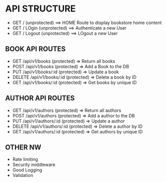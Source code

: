 # API STRUCTURE
* GET / (unprotected) ==> HOME Route to display bookstore home content
* GET / LOgin (unprotected) ==>  Authenticate a new User
* GET / Logout (unprotected) ==> LOgout a new User

## BOOK API ROUTES
* GET    /api/v1/books (protected)  => Return all books
* POST   /api/v1/books (protected)  => Add a Book to the DB
* PUT    /api/v1/books/:id (protected)  => Update a book
* DELETE /api/v1/books/:id (protected)  => Delete a book by ID
* GET    /api/v1/books/:id (protected)  => Get books by unique ID

## AUTHOR API ROUTES
* GET    /api/v1/authors (protected)  => Return all authors
* POST   /api/v1/authors (protected)  => Add a author to the DB
* PUT    /api/v1/authors/:id (protected)  => Update a author
* DELETE /api/v1/authors/:id (protected)  => Delete a author by ID
* GET    /api/v1/authors/:id (protected)  => Get authors by unique ID

## OTHER NW
* Rate limiting
* Security middleware
* Good Logging
* Validation
